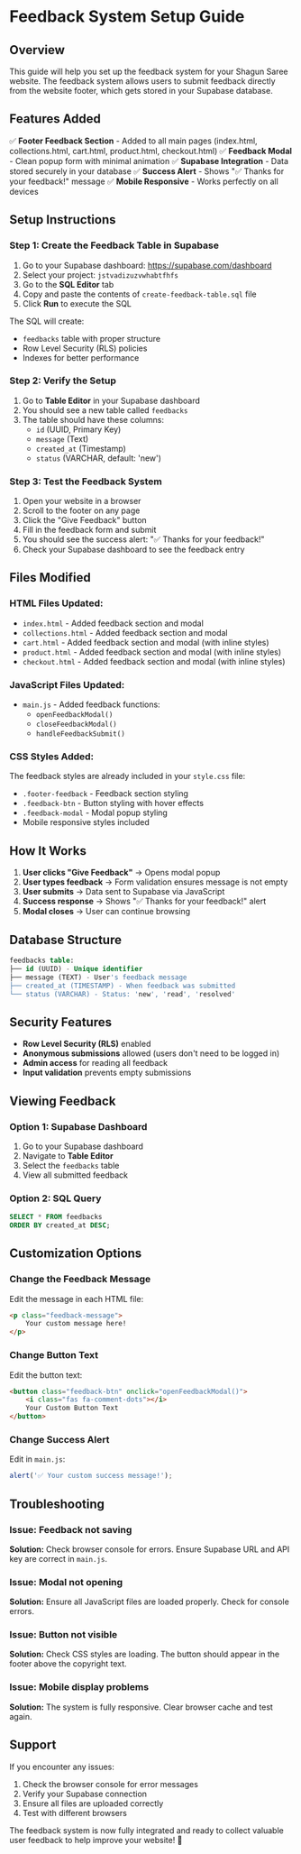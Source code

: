 # Feedback System Setup Guide

## Overview
This guide will help you set up the feedback system for your Shagun Saree website. The feedback system allows users to submit feedback directly from the website footer, which gets stored in your Supabase database.

## Features Added
✅ **Footer Feedback Section** - Added to all main pages (index.html, collections.html, cart.html, product.html, checkout.html)
✅ **Feedback Modal** - Clean popup form with minimal animation
✅ **Supabase Integration** - Data stored securely in your database
✅ **Success Alert** - Shows "✅ Thanks for your feedback!" message
✅ **Mobile Responsive** - Works perfectly on all devices

## Setup Instructions

### Step 1: Create the Feedback Table in Supabase

1. Go to your Supabase dashboard: https://supabase.com/dashboard
2. Select your project: `jstvadizuzvwhabtfhfs`
3. Go to the **SQL Editor** tab
4. Copy and paste the contents of `create-feedback-table.sql` file
5. Click **Run** to execute the SQL

The SQL will create:
- `feedbacks` table with proper structure
- Row Level Security (RLS) policies
- Indexes for better performance

### Step 2: Verify the Setup

1. Go to **Table Editor** in your Supabase dashboard
2. You should see a new table called `feedbacks`
3. The table should have these columns:
   - `id` (UUID, Primary Key)
   - `message` (Text)
   - `created_at` (Timestamp)
   - `status` (VARCHAR, default: 'new')

### Step 3: Test the Feedback System

1. Open your website in a browser
2. Scroll to the footer on any page
3. Click the "Give Feedback" button
4. Fill in the feedback form and submit
5. You should see the success alert: "✅ Thanks for your feedback!"
6. Check your Supabase dashboard to see the feedback entry

## Files Modified

### HTML Files Updated:
- `index.html` - Added feedback section and modal
- `collections.html` - Added feedback section and modal
- `cart.html` - Added feedback section and modal (with inline styles)
- `product.html` - Added feedback section and modal (with inline styles)
- `checkout.html` - Added feedback section and modal (with inline styles)

### JavaScript Files Updated:
- `main.js` - Added feedback functions:
  - `openFeedbackModal()`
  - `closeFeedbackModal()`
  - `handleFeedbackSubmit()`

### CSS Styles Added:
The feedback styles are already included in your `style.css` file:
- `.footer-feedback` - Feedback section styling
- `.feedback-btn` - Button styling with hover effects
- `.feedback-modal` - Modal popup styling
- Mobile responsive styles included

## How It Works

1. **User clicks "Give Feedback"** → Opens modal popup
2. **User types feedback** → Form validation ensures message is not empty
3. **User submits** → Data sent to Supabase via JavaScript
4. **Success response** → Shows "✅ Thanks for your feedback!" alert
5. **Modal closes** → User can continue browsing

## Database Structure

```sql
feedbacks table:
├── id (UUID) - Unique identifier
├── message (TEXT) - User's feedback message
├── created_at (TIMESTAMP) - When feedback was submitted
└── status (VARCHAR) - Status: 'new', 'read', 'resolved'
```

## Security Features

- **Row Level Security (RLS)** enabled
- **Anonymous submissions** allowed (users don't need to be logged in)
- **Admin access** for reading all feedback
- **Input validation** prevents empty submissions

## Viewing Feedback

### Option 1: Supabase Dashboard
1. Go to your Supabase dashboard
2. Navigate to **Table Editor**
3. Select the `feedbacks` table
4. View all submitted feedback

### Option 2: SQL Query
```sql
SELECT * FROM feedbacks 
ORDER BY created_at DESC;
```

## Customization Options

### Change the Feedback Message
Edit the message in each HTML file:
```html
<p class="feedback-message">
    Your custom message here!
</p>
```

### Change Button Text
Edit the button text:
```html
<button class="feedback-btn" onclick="openFeedbackModal()">
    <i class="fas fa-comment-dots"></i>
    Your Custom Button Text
</button>
```

### Change Success Alert
Edit in `main.js`:
```javascript
alert('✅ Your custom success message!');
```

## Troubleshooting

### Issue: Feedback not saving
**Solution:** Check browser console for errors. Ensure Supabase URL and API key are correct in `main.js`.

### Issue: Modal not opening
**Solution:** Ensure all JavaScript files are loaded properly. Check for console errors.

### Issue: Button not visible
**Solution:** Check CSS styles are loading. The button should appear in the footer above the copyright text.

### Issue: Mobile display problems
**Solution:** The system is fully responsive. Clear browser cache and test again.

## Support

If you encounter any issues:
1. Check the browser console for error messages
2. Verify your Supabase connection
3. Ensure all files are uploaded correctly
4. Test with different browsers

The feedback system is now fully integrated and ready to collect valuable user feedback to help improve your website! 🎉